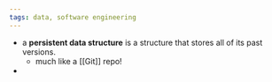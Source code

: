 ```yaml
---
tags: data, software engineering
---
```


- a **persistent data structure** is a structure that stores all of its past versions.
	- much like a [[Git]] repo!
-